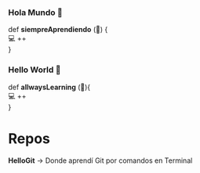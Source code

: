 ### Hola Mundo 👋

def **siempreAprendiendo** (🤔) {</br>
  💻 ++</br>
}

### Hello World 👋

def **allwaysLearning** (🤔){</br>
  💻 ++</br>
}

# Repos
**HelloGit** -> Donde aprendí Git por comandos en Terminal

<!--
**rescolanof/rescolanof** is a ✨ _special_ ✨ repository because its `README.md` (this file) appears on your GitHub profile.

Here are some ideas to get you started:

- 🔭 I’m currently working on ...
- 🌱 I’m currently learning ...
- 👯 I’m looking to collaborate on ...
- 🤔 I’m looking for help with ...
- 💬 Ask me about ...
- 📫 How to reach me: ...
- 😄 Pronouns: ...
- ⚡ Fun fact: ...
-->
